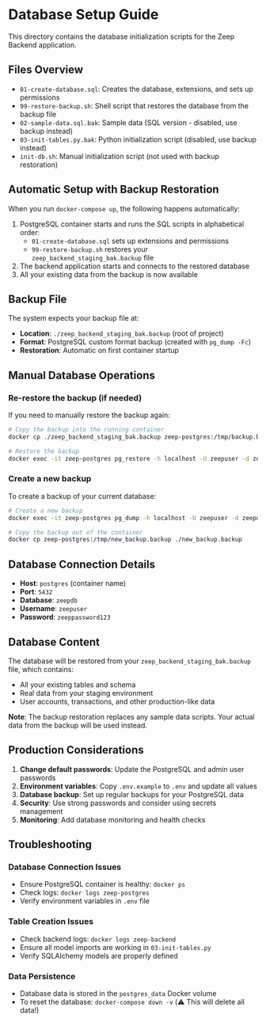 # Database Setup Guide

This directory contains the database initialization scripts for the Zeep Backend application.

## Files Overview

- `01-create-database.sql`: Creates the database, extensions, and sets up permissions
- `99-restore-backup.sh`: Shell script that restores the database from the backup file
- `02-sample-data.sql.bak`: Sample data (SQL version - disabled, use backup instead)
- `03-init-tables.py.bak`: Python initialization script (disabled, use backup instead)
- `init-db.sh`: Manual initialization script (not used with backup restoration)

## Automatic Setup with Backup Restoration

When you run `docker-compose up`, the following happens automatically:

1. PostgreSQL container starts and runs the SQL scripts in alphabetical order:
   - `01-create-database.sql` sets up extensions and permissions
   - `99-restore-backup.sh` restores your `zeep_backend_staging_bak.backup` file
2. The backend application starts and connects to the restored database
3. All your existing data from the backup is now available

## Backup File

The system expects your backup file at:
- **Location**: `./zeep_backend_staging_bak.backup` (root of project)
- **Format**: PostgreSQL custom format backup (created with `pg_dump -Fc`)
- **Restoration**: Automatic on first container startup

## Manual Database Operations

### Re-restore the backup (if needed)
If you need to manually restore the backup again:

```bash
# Copy the backup into the running container
docker cp ./zeep_backend_staging_bak.backup zeep-postgres:/tmp/backup.backup

# Restore the backup
docker exec -it zeep-postgres pg_restore -h localhost -U zeepuser -d zeepdb -c --if-exists -v /tmp/backup.backup
```

### Create a new backup
To create a backup of your current database:

```bash
# Create a new backup
docker exec -it zeep-postgres pg_dump -h localhost -U zeepuser -d zeepdb -Fc -f /tmp/new_backup.backup

# Copy the backup out of the container
docker cp zeep-postgres:/tmp/new_backup.backup ./new_backup.backup
```

## Database Connection Details

- **Host**: `postgres` (container name)
- **Port**: `5432`
- **Database**: `zeepdb`
- **Username**: `zeepuser`
- **Password**: `zeeppassword123`

## Database Content

The database will be restored from your `zeep_backend_staging_bak.backup` file, which contains:
- All your existing tables and schema
- Real data from your staging environment
- User accounts, transactions, and other production-like data

**Note**: The backup restoration replaces any sample data scripts. Your actual data from the backup will be used instead.

## Production Considerations

1. **Change default passwords**: Update the PostgreSQL and admin user passwords
2. **Environment variables**: Copy `.env.example` to `.env` and update all values
3. **Database backup**: Set up regular backups for your PostgreSQL data
4. **Security**: Use strong passwords and consider using secrets management
5. **Monitoring**: Add database monitoring and health checks

## Troubleshooting

### Database Connection Issues
- Ensure PostgreSQL container is healthy: `docker ps`
- Check logs: `docker logs zeep-postgres`
- Verify environment variables in `.env` file

### Table Creation Issues
- Check backend logs: `docker logs zeep-backend`
- Ensure all model imports are working in `03-init-tables.py`
- Verify SQLAlchemy models are properly defined

### Data Persistence
- Database data is stored in the `postgres_data` Docker volume
- To reset the database: `docker-compose down -v` (⚠️ This will delete all data!)
